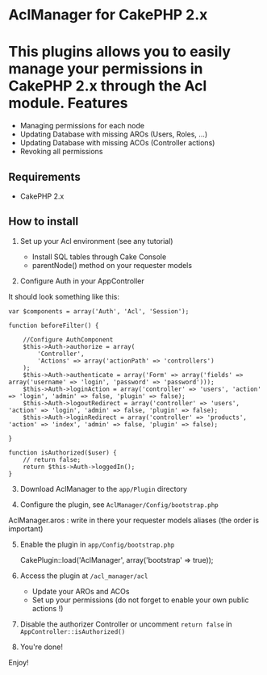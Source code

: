 # AclManager for CakePHP 2.x

This plugins allows you to easily manage your permissions in CakePHP 2.x through the Acl module.
Features
========

* Managing permissions for each node
* Updating Database with missing AROs (Users, Roles, ...)
* Updating Database with missing ACOs (Controller actions)
* Revoking all permissions

Requirements
------------

* CakePHP 2.x

How to install
--------------

1. Set up your Acl environment (see any tutorial)

   * Install SQL tables through Cake Console
   * parentNode() method on your requester models

2. Configure Auth in your AppController

It should look something like this:

	var $components = array('Auth', 'Acl', 'Session');
	
    function beforeFilter() {
    	
        //Configure AuthComponent
        $this->Auth->authorize = array(
        	'Controller',
        	'Actions' => array('actionPath' => 'controllers')
        );
		$this->Auth->authenticate = array('Form' => array('fields' => array('username' => 'login', 'password' => 'password')));
        $this->Auth->loginAction = array('controller' => 'users', 'action' => 'login', 'admin' => false, 'plugin' => false);
        $this->Auth->logoutRedirect = array('controller' => 'users', 'action' => 'login', 'admin' => false, 'plugin' => false);
        $this->Auth->loginRedirect = array('controller' => 'products', 'action' => 'index', 'admin' => false, 'plugin' => false);
        
    }

    function isAuthorized($user) {
        // return false;
        return $this->Auth->loggedIn();
    }

3. Download AclManager to the `app/Plugin` directory

4. Configure the plugin, see `AclManager/Config/bootstrap.php`

AclManager.aros : write in there your requester models aliases (the order is important)

5. Enable the plugin in `app/Config/bootstrap.php`

    CakePlugin::load('AclManager', array('bootstrap' => true));

6. Access the plugin at `/acl_manager/acl`

   * Update your AROs and ACOs
   * Set up your permissions (do not forget to enable your own public actions !)
   
7. Disable the authorizer Controller or uncomment `return false` in `AppController::isAuthorized()`

8. You're done!

Enjoy!
